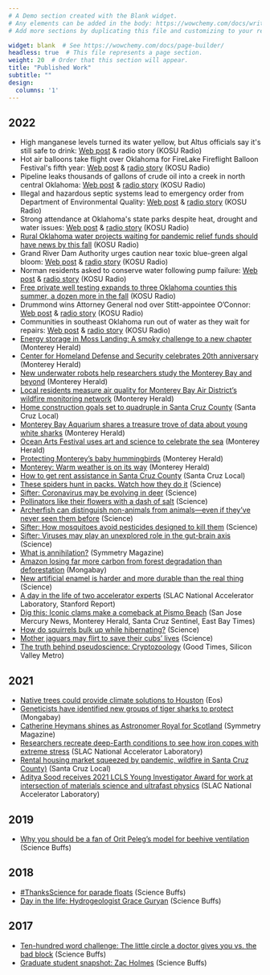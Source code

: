 ```yaml
---
# A Demo section created with the Blank widget.
# Any elements can be added in the body: https://wowchemy.com/docs/writing-markdown-latex/
# Add more sections by duplicating this file and customizing to your requirements.

widget: blank  # See https://wowchemy.com/docs/page-builder/
headless: true  # This file represents a page section.
weight: 20  # Order that this section will appear.
title: "Published Work"
subtitle: ""
design:
  columns: '1'
---
```


## 2022
- High manganese levels turned its water yellow, but Altus officials say it's still safe to drink: [Web post](https://www.kosu.org/energy-environment/2022-08-18/high-manganese-levels-turned-its-water-yellow-but-altus-officials-say-its-still-safe-to-drink) & radio story (KOSU Radio)
- Hot air balloons take flight over Oklahoma for FireLake Fireflight Balloon Festival's fifth year: [Web post](https://www.kosu.org/arts-culture/2022-08-12/hot-air-balloons-take-flight-over-oklahoma-for-firelake-fireflight-balloon-festivals-fifth-year) & [radio story](https://www.kosu.org/podcast/the-kosu-daily/2022-08-15/headlines-okc-school-bond-lake-hefner-water-fireflight-balloon-festval) (KOSU Radio)
- Pipeline leaks thousands of gallons of crude oil into a creek in north central Oklahoma: [Web post](https://www.kosu.org/energy-environment/2022-08-10/pipeline-leaks-thousands-of-gallons-of-crude-oil-into-a-creek-in-north-central-oklahoma) & [radio story](https://www.kosu.org/podcast/the-kosu-daily/2022-08-10/headlines-norman-turnpike-expansion-critical-race-theory-remembering-clu-galager) (KOSU Radio)
- Illegal and hazardous septic systems lead to emergency order from Department of Environmental Quality: [Web post](https://www.kosu.org/energy-environment/2022-08-04/illegal-and-hazardous-septic-systems-lead-to-emergency-order-from-department-of-environmental-quality) & [radio story](https://open.spotify.com/episode/3dMZVMh4ToY4GkujKBskvV?si=80c879bd5c574f70) (KOSU Radio)
- Strong attendance at Oklahoma's state parks despite heat, drought and water issues: [Web post](https://www.kosu.org/local-news/2022-08-01/strong-attendance-at-oklahomas-state-parks-despite-heat-drought-and-water-issues) & [radio story](https://www.kosu.org/podcast/the-kosu-daily/2022-08-01/headlines-kansas-abortion-vote-mcgirt-impacts-cockfighting-jurisdiction-reservation-dogs-season-two) (KOSU Radio)
- [Rural Oklahoma water projects waiting for pandemic relief funds should have news by this fall](https://www.kosu.org/energy-environment/2022-07-25/rural-oklahoma-water-projects-waiting-for-pandemic-relief-funds-should-have-news-by-this-fall) (KOSU Radio)
- Grand River Dam Authority urges caution near toxic blue-green algal bloom: [Web post](https://www.kosu.org/local-news/2022-07-11/grand-river-dam-authority-urges-caution-near-toxic-blue-green-algal-bloom) & [radio story](https://www.kosu.org/podcast/the-kosu-daily/2022-07-12/headlines-crisis-pregnancies-new-turnpike-projects-shawnee-youth-rodeo) (KOSU Radio)
- Norman residents asked to conserve water following pump failure: [Web post](https://www.kosu.org/local-news/2022-07-08/norman-residents-asked-to-conserve-water-following-pump-failure) & [radio story](https://www.kosu.org/podcast/the-kosu-daily/2022-07-08/headlines-extreme-weekend-temperatures-tulsa-schools-audit-preseason-football-polling) (KOSU Radio)
- [Free private well testing expands to three Oklahoma counties this summer, a dozen more in the fall](https://www.kosu.org/local-news/2022-07-06/free-private-well-testing-expands-to-three-oklahoma-counties-this-summer-a-dozen-more-in-the-fall) (KOSU Radio)
- Drummond wins Attorney General nod over Stitt-appointee O’Connor: [Web post](https://www.kosu.org/oklahoma-primary-election-results-2022-live-updates) & [radio story](https://www.kosu.org/podcast/the-kosu-daily/2022-06-29/headlines-primary-elections-high-gas-prices-summer-weather-fashion) (KOSU Radio)
- Communities in southeast Oklahoma run out of water as they wait for repairs: [Web post](https://www.kosu.org/energy-environment/2022-06-16/communities-in-southeast-oklahoma-run-out-of-water-as-they-wait-for-repairs) & [radio story](https://www.kosu.org/podcast/the-kosu-daily/2022-06-17/headlines-illegal-medical-marijuana-crackdown-sardis-lake-water-juneteenth-on-the-east) (KOSU Radio)
- [Energy storage in Moss Landing: A smoky challenge to a new chapter](https://www.montereyherald.com/2022/06/12/energy-storage-in-moss-landing-a-smoky-challenge-to-a-new-chapter/) (Monterey Herald)
- [Center for Homeland Defense and Security celebrates 20th anniversary](https://www.montereyherald.com/2022/05/30/center-for-homeland-defense-and-security-celebrates-20th-anniversary/) (Monterey Herald)
- [New underwater robots help researchers study the Monterey Bay and beyond](https://www.montereyherald.com/2022/05/28/new-underwater-robots-help-researchers-study-the-monterey-bay-and-beyond/) (Monterey Herald)
- [Local residents measure air quality for Monterey Bay Air District’s wildfire monitoring network](https://www.montereyherald.com/2022/05/21/local-residents-measure-air-quality-for-monterey-bay-air-districts-wildfire-monitoring-network/) (Monterey Herald)
- [Home construction goals set to quadruple in Santa Cruz County](https://santacruzlocal.org/2022/05/13/home-construction-goals-set-to-to-quadruple-in-santa-cruz-county/) (Santa Cruz Local)
- [Monterey Bay Aquarium shares a treasure trove of data about young white sharks](https://www.montereyherald.com/2022/04/25/monterey-bay-aquarium-shares-a-treasure-trove-of-data-about-young-white-sharks/) (Monterey Herald)
- [Ocean Arts Festival uses art and science to celebrate the sea](https://www.montereyherald.com/2022/04/08/ocean-arts-festival-uses-art-and-science-to-celebrate-the-sea/) (Monterey Herald)
- [Protecting Monterey’s baby hummingbirds](https://www.montereyherald.com/2022/04/05/protecting-montereys-baby-hummingbirds/) (Monterey Herald)
- [Monterey: Warm weather is on its way](https://www.montereyherald.com/2022/04/04/monterey-warm-weather-is-on-its-way/) (Monterey Herald)
- [How to get rent assistance in Santa Cruz County](https://santacruzlocal.org/rent-help/) (Santa Cruz Local)
- [These spiders hunt in packs. Watch how they do it](https://www.science.org/content/article/these-spiders-hunt-packs-watch-how-they-do-it) (Science)
- [Sifter: Coronavirus may be evolving in deer](https://www.science.org/content/article/coronavirus-may-be-evolving-deer) (Science)
- [Pollinators like their flowers with a dash of salt](https://www.science.org/content/article/pollinators-their-flowers-dash-salt) (Science)
- [Archerfish can distinguish non-animals from animals—even if they’ve never seen them before](https://www.science.org/content/article/archerfish-can-distinguish-animals-nonanimals-even-if-they-ve-never-seen-them) (Science)
- [Sifter: How mosquitoes avoid pesticides designed to kill them](https://www.science.org/content/article/how-mosquitoes-avoid-pesticides-designed-kill-them) (Science)
- [Sifter: Viruses may play an unexplored role in the gut-brain axis](https://www.science.org/content/article/viruses-may-play-unexplored-role-gut-brain-axis) (Science)
- [What is annihilation?](https://www.symmetrymagazine.org/article/what-is-annihilation) (Symmetry Magazine)
- [Amazon losing far more carbon from forest degradation than deforestation](https://news.mongabay.com/2022/02/amazon-losing-far-more-carbon-from-forest-degradation-than-deforestation-study/) (Mongabay)
- [New artificial enamel is harder and more durable than the real thing](https://www.science.org/content/article/new-artificial-enamel-harder-and-more-durable-real-thing) (Science)
- [A day in the life of two accelerator experts](https://www6.slac.stanford.edu/news/2022-02-02-day-life-two-accelerator-experts.aspx) (SLAC National Accelerator Laboratory, Stanford Report)
- [Dig this: Iconic clams make a comeback at Pismo Beach](https://graycenwheeler.com/uploads/20220204_SanJoseMerc_Clams.pdf) (San Jose Mercury News, Monterey Herald, Santa Cruz Sentinel, East Bay Times)
- [How do squirrels bulk up while hibernating?](https://www.science.org/content/article/how-do-squirrels-bulk-while-hibernating) (Science)
- [Mother jaguars may flirt to save their cubs’ lives](https://www.science.org/content/article/mother-jaguars-may-flirt-save-their-cubs-lives) (Science)
- [The truth behind pseudoscience: Cryptozoology](https://goodtimes.sc/cover-stories/pseudoscience/) (Good Times, Silicon Valley Metro)

## 2021
- [Native trees could provide climate solutions to Houston](https://eos.org/articles/native-super-trees-could-provide-climate-solutions-to-houston) (Eos)
- [Geneticists have identified new groups of tiger sharks to protect](https://news.mongabay.com/2021/11/geneticists-have-identified-new-groups-of-tiger-sharks-to-protect/) (Mongabay)
- [Catherine Heymans shines as Astronomer Royal for Scotland](https://www.symmetrymagazine.org/article/catherine-heymans-shines-as-astronomer-royal-for-scotland) (Symmetry Magazine)
- [Researchers recreate deep-Earth conditions to see how iron copes with extreme stress](https://www6.slac.stanford.edu/news/2021-11-11-researchers-recreate-deep-earth-conditions-see-how-iron-copes-extreme-stress.aspx) (SLAC National Accelerator Laboratory)
- [Rental housing market squeezed by pandemic, wildfire in Santa Cruz County)](https://santacruzlocal.org/2021/10/22/rental-housing-market-squeezed-by-pandemic-wildfire-in-santa-cruz-county/) (Santa Cruz Local)
- [Aditya Sood receives 2021 LCLS Young Investigator Award for work at intersection of materials science and ultrafast physics](https://www6.slac.stanford.edu/news/2021-10-14-aditya-sood-receives-2021-lcls-young-investigator-award) (SLAC National Accelerator Laboratory)

## 2019
- [Why you should be a fan of Orit Peleg’s model for beehive ventilation](https://sciencebuffs.org/2019/04/02/why-you-should-be-a-big-fan-of-orit-pelegs-model-for-beehive-ventilation/) (Science Buffs) 

## 2018
- [#ThanksScience for parade floats](https://sciencebuffs.org/2018/11/21/thanksgiving-thanksscience-thanks-for-parade-floats/) (Science Buffs)
- [Day in the life: Hydrogeologist Grace Guryan](https://sciencebuffs.org/2018/07/02/day-in-the-life-grace-guryan/) (Science Buffs)

## 2017
- [Ten-hundred word challenge: The little circle a doctor gives you vs. the bad block](https://sciencebuffs.org/2017/12/07/ten-hundred-word-challenge-part-6/) (Science Buffs)
- [Graduate student snapshot: Zac Holmes](https://sciencebuffs.org/2017/11/21/graduate-student-snapshot-zac-holmes/) (Science Buffs)
